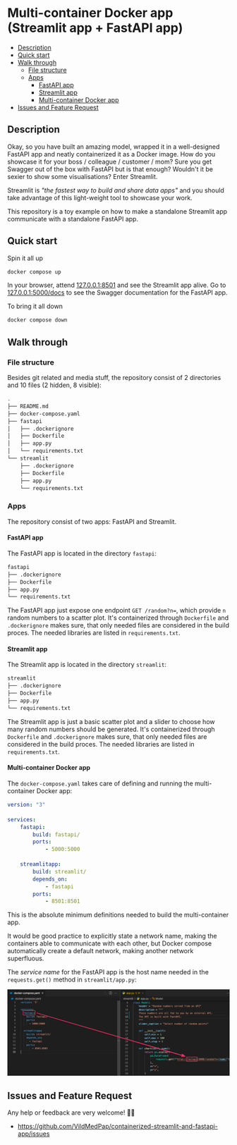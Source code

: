 # Multi-container Docker app (Streamlit app + FastAPI app)

-   [Description](#description)
-   [Quick start](#quick-start)
-   [Walk through](#walk-through)
    -   [File structure](#file-structure)
    -   [Apps](#apps)
        -   [FastAPI app](#fastapi-app)
        -   [Streamlit app](#streamlit-app)
        -   [Multi-container Docker app](#multi-container-docker-app)
-   [Issues and Feature Request](#issues-and-feature-request)

## Description

Okay, so you have built an amazing model, wrapped it in a well-designed FastAPI app and neatly containerized it as a Docker image. How do you showcase it for your boss / colleague / customer / mom? Sure you get Swagger out of the box with FastAPI but is that enough? Wouldn't it be sexier to show some visualisations? Enter Streamlit.

Streamlit is _"the fastest way to build and share data apps"_ and you should take advantage of this light-weight tool to showcase your work.

This repository is a toy example on how to make a standalone Streamlit app communicate with a standalone FastAPI app.

## Quick start

Spin it all up

```sh
docker compose up
```

In your browser, attend [127.0.0.1:8501](http://127.0.0.1:8501/) and see the Streamlit app alive. Go to [127.0.0.1:5000/docs](http://127.0.0.1:5000/docs/) to see the Swagger documentation for the FastAPI app.

To bring it all down

```sh
docker compose down
```

## Walk through

### File structure

Besides git related and media stuff, the repository consist of 2 directories and 10 files (2 hidden, 8 visible):

```sh
.
├── README.md
├── docker-compose.yaml
├── fastapi
│   ├── .dockerignore
│   ├── Dockerfile
│   ├── app.py
│   └── requirements.txt
└── streamlit
    ├── .dockerignore
    ├── Dockerfile
    ├── app.py
    └── requirements.txt
```

### Apps

The repository consist of two apps: FastAPI and Streamlit.

#### FastAPI app

The FastAPI app is located in the directory `fastapi`:

```sh
fastapi
├── .dockerignore
├── Dockerfile
├── app.py
└── requirements.txt
```

The FastAPI app just expose one endpoint `GET /random?n=`, which provide `n` random numbers to a scatter plot. It's containerized through `Dockerfile` and `.dockerignore` makes sure, that only needed files are considered in the build proces. The needed libraries are listed in `requirements.txt`.

#### Streamlit app

The Streamlit app is located in the directory `streamlit`:

```sh
streamlit
├── .dockerignore
├── Dockerfile
├── app.py
└── requirements.txt
```

The Streamlit app is just a basic scatter plot and a slider to choose how many random numbers should be generated. It's containerized through `Dockerfile` and `.dockerignore` makes sure, that only needed files are considered in the build proces. The needed libraries are listed in `requirements.txt`.

#### Multi-container Docker app

The `docker-compose.yaml` takes care of defining and running the multi-container Docker app:

```yaml
version: "3"

services:
    fastapi:
        build: fastapi/
        ports:
            - 5000:5000

    streamlitapp:
        build: streamlit/
        depends_on:
            - fastapi
        ports:
            - 8501:8501
```

This is the absolute minimum definitions needed to build the multi-container app.

It would be good practice to explicitly state a network name, making the containers able to communicate with each other, but Docker compose automatically create a default network, making another network superfluous.

The _service name_ for the FastAPI app is the host name needed in the `requests.get()` method in `streamlit/app.py`:

![Host name](media/host-name.png)

## Issues and Feature Request

Any help or feedback are very welcome! 👋🏼

-   https://github.com/VildMedPap/containerized-streamlit-and-fastapi-app/issues

